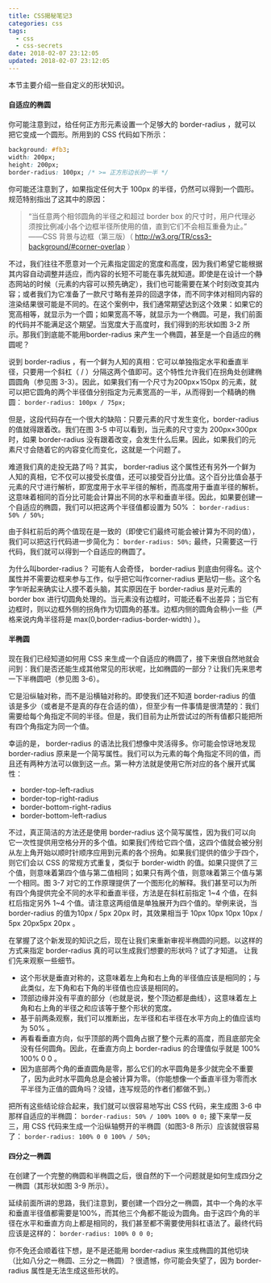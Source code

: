 ```yaml
---
title: CSS揭秘笔记3
categories: css
tags:
  - css
  - css-secrets
date: 2018-02-07 23:12:05
updated: 2018-02-07 23:12:05
---
```


本节主要介绍一些自定义的形状知识。

#### 自适应的椭圆
你可能注意到过，给任何正方形元素设置一个足够大的 border-radius ，就可以把它变成一个圆形。所用到的 CSS 代码如下所示：
```css
background: #fb3;
width: 200px;
height: 200px;
border-radius: 100px; /* >= 正方形边长的一半 */
```
你可能还注意到了，如果指定任何大于 100px 的半径，仍然可以得到一个圆形。规范特别指出了这其中的原因：

> “当任意两个相邻圆角的半径之和超过 border box 的尺寸时，用户代理必须按比例减小各个边框半径所使用的值，直到它们不会相互重叠为止。”
——CSS 背景与边框（第三版）（ http://w3.org/TR/css3-background/#corner-overlap ）

不过，我们往往不愿意对一个元素指定固定的宽度和高度，因为我们希望它能根据其内容自动调整并适应，而内容的长短不可能在事先就知道。即使是在设计一个静态网站的时候（元素的内容可以预先确定），我们也可能需要在某个时刻改变其内容；或者我们为它准备了一款尺寸略有差异的回退字体，而不同字体对相同内容的渲染结果很可能是不同的。在这个案例中，我们通常期望达到这个效果：如果它的宽高相等，就显示为一个圆；如果宽高不等，就显示为一个椭圆。可是，我们前面的代码并不能满足这个期望。当宽度大于高度时，我们得到的形状如图 3-2 所示。那我们到底能不能用border-radius 来产生一个椭圆，甚至是一个自适应的椭圆呢？

说到 border-radius ，有一个鲜为人知的真相：它可以单独指定水平和垂直半径，只要用一个斜杠（ / ）分隔这两个值即可。这个特性允许我们在拐角处创建椭圆圆角（参见图 3-3）。因此，如果我们有一个尺寸为200px×150px 的元素，就可以把它圆角的两个半径值分别指定为元素宽高的一半，从而得到一个精确的椭圆：
`border-radius: 100px / 75px;`

但是，这段代码存在一个很大的缺陷：只要元素的尺寸发生变化，border-radius 的值就得跟着改。我们在图 3-5 中可以看到，当元素的尺寸变为 200px×300px 时，如果 border-radius 没有跟着改变，会发生什么后果。因此，如果我们的元素尺寸会随着它的内容变化而变化，这就是一个问题了。

难道我们真的走投无路了吗？其实， border-radius 这个属性还有另外一个鲜为人知的真相，它不仅可以接受长度值，还可以接受百分比值。这个百分比值会基于元素的尺寸进行解析，即宽度用于水平半径的解析，而高度用于垂直半径的解析。这意味着相同的百分比可能会计算出不同的水平和垂直半径。因此，如果要创建一个自适应的椭圆，我们可以把这两个半径值都设置为 50% ：
`border-radius: 50% / 50%;`

由于斜杠前后的两个值现在是一致的（即使它们最终可能会被计算为不同的值），我们可以把这行代码进一步简化为：
`border-radius: 50%;`
最终，只需要这一行代码，我们就可以得到一个自适应的椭圆了。

为什么叫border-radius？
可能有人会奇怪， border-radius 到底由何得名。这个属性并不需要边框来参与工作，似乎把它叫作corner-radius 更贴切一些。这个名字乍听起来确实让人摸不着头脑，其实原因在于 border-radius 是对元素的 border box 进行切圆角处理的。当元素没有边框时，可能还看不出差异；当它有边框时，则以边框外侧的拐角作为切圆角的基准。边框内侧的圆角会稍小一些（严格来说内角半径将是 max(0,border-radius-border-width) ）。

#### 半椭圆
现在我们已经知道如何用 CSS 来生成一个自适应的椭圆了，接下来很自然地就会问到：我们是否还能生成其他常见的形状呢，比如椭圆的一部分？让我们先来思考一下半椭圆吧（参见图 3-6）。

它是沿纵轴对称，而不是沿横轴对称的。即使我们还不知道 border-radius 的值该是多少（或者是不是真的存在合适的值），但至少有一件事情是很清楚的：我们需要给每个角指定不同的半径。但是，我们目前为止所尝试过的所有值都只能把所有四个角指定为同一个值。

幸运的是， border-radius 的语法比我们想像中灵活得多。你可能会惊讶地发现 border-radius 原来是一个简写属性。我们可以为元素的每个角指定不同的值，而且还有两种方法可以做到这一点。第一种方法就是使用它所对应的各个展开式属性：
 - border-top-left-radius
 - border-top-right-radius
 - border-bottom-right-radius
 - border-bottom-left-radius

不过，真正简洁的方法还是使用 border-radius 这个简写属性，因为我们可以向它一次性提供用空格分开的多个值。如果我们传给它四个值，这四个值就会被分别从左上角开始以顺时针顺序应用到元素的各个拐角。如果我们提供的值少于四个，则它们会以 CSS 的常规方式重复，类似于 border-width 的值。如果只提供了三个值，则意味着第四个值与第二值相同；如果只有两个值，则意味着第三个值与第一个相同。图 3-7 对它的工作原理提供了一个图形化的解释。我们甚至可以为所有四个角提供完全不同的水平和垂直半径，方法是在斜杠前指定 1~4 个值，在斜杠后指定另外 1~4 个值。请注意这两组值是单独展开为四个值的。举例来说，当 border-radius 的值为10px / 5px 20px 时，其效果相当于 10px 10px 10px 10px / 5px 20px5px 20px 。

在掌握了这个新发现的知识之后，现在让我们来重新审视半椭圆的问题。以这样的方式来指定 border-radius 真的可以生成我们想要的形状吗？试了才知道。
让我们先来观察一些细节。
 - 这个形状是垂直对称的，这意味着左上角和右上角的半径值应该是相同的；与此类似，左下角和右下角的半径值也应该是相同的。
 - 顶部边缘并没有平直的部分（也就是说，整个顶边都是曲线），这意味着左上角和右上角的半径之和应该等于整个形状的宽度。
 - 基于前两条观察，我们可以推断出，左半径和右半径在水平方向上的值应该均为 50% 。
 - 再看看垂直方向，似乎顶部的两个圆角占据了整个元素的高度，而且底部完全没有任何圆角。因此，在垂直方向上 border-radius 的合理值似乎就是 100% 100% 0 0 。
 - 因为底部两个角的垂直圆角是零，那么它们的水平圆角是多少就完全不重要了，因为此时水平圆角总是会被计算为零。（你能想像一个垂直半径为零而水平半径为正值的圆角吗？没错，连写规范的作者们都做不到。）

把所有这些结论综合起来，我们就可以很容易地写出 CSS 代码，来生成图 3-6 中那样自适应的半椭圆：
`border-radius: 50% / 100% 100% 0 0;`
接下来举一反三，用 CSS 代码来生成一个沿纵轴劈开的半椭圆（如图3-8 所示）应该就很容易了：
`border-radius: 100% 0 0 100% / 50%;`

#### 四分之一椭圆
在创建了一个完整的椭圆和半椭圆之后，很自然的下一个问题就是如何生成四分之一椭圆（其形状如图 3-9 所示）。

延续前面所讲的思路，我们注意到，要创建一个四分之一椭圆，其中一个角的水平和垂直半径值都需要是100%，而其他三个角都不能设为圆角。由于这四个角的半径在水平和垂直方向上都是相同的，我们甚至都不需要使用斜杠语法了。最终代码应该是这样的：
`border-radius: 100% 0 0 0;`

你不免还会顺着往下想，是不是还能用 border-radius 来生成椭圆的其他切块（比如八分之一椭圆、三分之一椭圆）？很遗憾，你可能会失望了，因为 border-radius 属性是无法生成这些形状的。